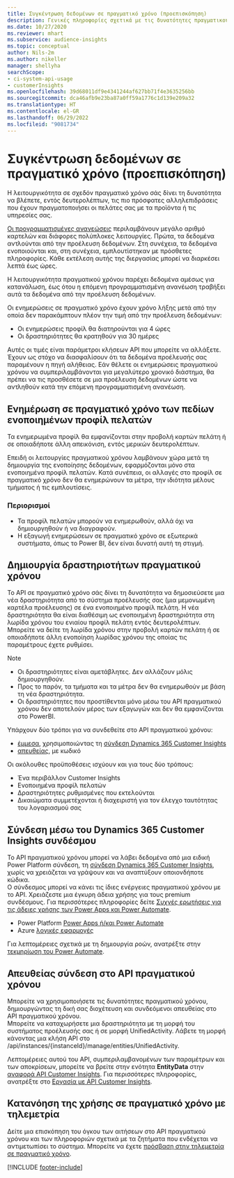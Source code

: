 ```yaml
---
title: Συγκέντρωση δεδομένων σε πραγματικό χρόνο (προεπισκόπηση)
description: Γενικές πληροφορίες σχετικά με τις δυνατότητες πραγματικού χρόνου στο Customer Insights.
ms.date: 10/27/2020
ms.reviewer: mhart
ms.subservice: audience-insights
ms.topic: conceptual
author: Nils-2m
ms.author: nikeller
manager: shellyha
searchScope:
- ci-system-api-usage
- customerInsights
ms.openlocfilehash: 39d68011df9e4341244af627bb71f4e3635256bb
ms.sourcegitcommit: dca46afb9e23ba87a0ff59a1776c1d139e209a32
ms.translationtype: HT
ms.contentlocale: el-GR
ms.lasthandoff: 06/29/2022
ms.locfileid: "9081734"
---
```

# <a name="real-time-data-ingestion-preview"></a>Συγκέντρωση δεδομένων σε πραγματικό χρόνο (προεπισκόπηση)

Η λειτουργικότητα σε σχεδόν πραγματικό χρόνο σάς δίνει τη δυνατότητα να βλέπετε, εντός δευτερολέπτων, τις πιο πρόσφατες αλληλεπιδράσεις που έχουν πραγματοποιήσει οι πελάτες σας με τα προϊόντα ή τις υπηρεσίες σας.

[Οι προγραμματισμένες ανανεώσεις](system.md#schedule-tab) περιλαμβάνουν μεγάλο αριθμό καρτελών και διάφορες πολύπλοκες λειτουργίες. Πρώτα, τα δεδομένα αντλούνται από την προέλευση δεδομένων. Στη συνέχεια, τα δεδομένα ενοποιούνται και, στη συνέχεια, εμπλουτίστηκαν με πρόσθετες πληροφορίες. Κάθε εκτέλεση αυτής της διεργασίας μπορεί να διαρκέσει λεπτά έως ώρες.

Η λειτουργικότητα πραγματικού χρόνου παρέχει δεδομένα αμέσως για κατανάλωση, έως ότου η επόμενη προγραμματισμένη ανανέωση τραβήξει αυτά τα δεδομένα από την προέλευση δεδομένων.

Οι ενημερώσεις σε πραγματικό χρόνο έχουν χρόνο λήξης μετά από την οποία δεν παρακάμπτουν πλέον την τιμή από την προέλευση δεδομένων:

- Οι ενημερώσεις προφίλ θα διατηρούνται για 4 ώρες
- Οι δραστηριότητες θα κρατηθούν για 30 ημέρες

Αυτές οι τιμές είναι παράμετροι κλήσεων API που μπορείτε να αλλάξετε. Έχουν ως στόχο να διασφαλίσουν ότι τα δεδομένα προέλευσής σας παραμένουν η πηγή αλήθειας. Εάν θέλετε οι ενημερώσεις πραγματικού χρόνου να συμπεριλαμβάνονται για μεγαλύτερο χρονικό διάστημα, θα πρέπει να τις προσθέσετε σε μια προέλευση δεδομένων ώστε να αντληθούν κατά την επόμενη προγραμματισμένη ανανέωση.

## <a name="real-time-update-of-the-unified-customer-profile-fields"></a>Ενημέρωση σε πραγματικό χρόνο των πεδίων ενοποιημένων προφίλ πελατών

Τα ενημερωμένα προφίλ θα εμφανίζονται στην προβολή καρτών πελάτη ή σε οποιαδήποτε άλλη απεικόνιση, εντός μερικών δευτερολέπτων.

Επειδή οι λειτουργίες πραγματικού χρόνου λαμβάνουν χώρα μετά τη δημιουργία της ενοποίησης δεδομένων, εφαρμόζονται μόνο στα ενοποιημένα προφίλ πελατών. Κατά συνέπεια, οι αλλαγές στο προφίλ σε πραγματικό χρόνο δεν θα ενημερώνουν τα μέτρα, την ιδιότητα μέλους τμήματος ή τις εμπλουτίσεις.

### <a name="limitations"></a>Περιορισμοί

- Τα προφίλ πελατών μπορούν να ενημερωθούν, αλλά όχι να δημιουργηθούν ή να διαγραφούν.
- Η εξαγωγή ενημερώσεων σε πραγματικό χρόνο σε εξωτερικά συστήματα, όπως το Power BI, δεν είναι δυνατή αυτή τη στιγμή.

## <a name="real-time-creation-of-activities"></a>Δημιουργία δραστηριοτήτων πραγματικού χρόνου

Το API σε πραγματικό χρόνο σάς δίνει τη δυνατότητα να δημοσιεύσετε μια νέα δραστηριότητα από το σύστημα προέλευσής σας (μια μεμονωμένη καρτέλα προέλευσης) σε ένα ενοποιημένο προφίλ πελάτη. Η νέα δραστηριότητα θα είναι διαθέσιμη ως ενοποιημένη δραστηριότητα στη λωρίδα χρόνου του ενιαίου προφίλ πελάτη εντός δευτερολέπτων. Μπορείτε να δείτε τη λωρίδα χρόνου στην προβολή καρτών πελάτη ή σε οποιαδήποτε άλλη ενοποίηση λωρίδας χρόνου της οποίας τις παραμέτρους έχετε ρυθμίσει.

> [!NOTE]
>
> - Οι δραστηριότητες είναι αμετάβλητες. Δεν αλλάζουν μόλις δημιουργηθούν.
> - Προς το παρόν, τα τμήματα και τα μέτρα δεν θα ενημερωθούν με βάση τη νέα δραστηριότητα.
> - Οι δραστηριότητες που προστίθενται μόνο μέσω του API πραγματικού χρόνου δεν αποτελούν μέρος των εξαγωγών και δεν θα εμφανίζονται στο PowerBI.

Υπάρχουν δύο τρόποι για να συνδεθείτε στο API πραγματικού χρόνου:

- [έμμεσα](#connect-via-the-dynamics-365-customer-insights-connector), χρησιμοποιώντας τη [σύνδεση Dynamics 365 Customer Insights](/connectors/customerinsights/)
- [απευθείας](#connect-directly-to-the-real-time-api), με κωδικό

Οι ακόλουθες προϋποθέσεις ισχύουν και για τους δύο τρόπους:

- Ένα περιβάλλον Customer Insights
- Ενοποιημένα προφίλ πελατών
- Δραστηριότητες ρυθμισμένες που εκτελούνται
- Δικαιώματα συμμετέχονται ή διαχειριστή για τον έλεγχο ταυτότητας του λογαριασμού σας

## <a name="connect-via-the-dynamics-365-customer-insights-connector"></a>Σύνδεση μέσω του Dynamics 365 Customer Insights συνδέσμου

Το API πραγματικού χρόνου μπορεί να λάβει δεδομένα από μια ειδική Power Platform σύνδεση, τη [σύνδεση Dynamics 365 Customer Insights](/connectors/customerinsights/), χωρίς να χρειάζεται να γράψουν και να αναπτύξουν οποιονδήποτε κώδικα.    
Ο σύνδεσμος μπορεί να κάνει τις ίδιες ενέργειες πραγματικού χρόνου με το API. Χρειάζεστε μια έγκυρη άδεια χρήσης για τους premium συνδέσμους. Για περισσότερες πληροφορίες δείτε [Συχνές ερωτήσεις για τις άδειες χρήσης των Power Apps και Power Automate](/power-platform/admin/powerapps-flow-licensing-faq).

- Power Platform [Power Apps ή/και Power Automate](/connectors/)
- Azure [λογικές εφαρμογές](/azure/connectors/apis-list)

Για λεπτομέρειες σχετικά με τη δημιουργία ροών, ανατρέξτε στην [τεκμηρίωση του Power Automate](/power-automate/).

## <a name="connect-directly-to-the-real-time-api"></a>Απευθείας σύνδεση στο API πραγματικού χρόνου

Μπορείτε να χρησιμοποιήσετε τις δυνατότητες πραγματικού χρόνου, δημιουργώντας τη δική σας διοχέτευση και συνδεόμενοι απευθείας στο API πραγματικού χρόνου.    
Μπορείτε να καταχωρήσετε μια δραστηριότητα με τη μορφή του συστήματος προέλευσής σας ή σε μορφή UnifiedActivity. Λάβετε τη μορφή κάνοντας μια κλήση API στο /api/instances/{instanceId}/manage/entities/UnifiedActivity.

Λεπτομέρειες αυτού του API, συμπεριλαμβανομένων των παραμέτρων και των αποκρίσεων, μπορείτε να βρείτε στην ενότητα **EntityData** στην [αναφορά API Customer Insights](https://developer.ci.ai.dynamics.com/api-details#api=CustomerInsights). Για περισσότερες πληροφορίες, ανατρέξτε στο [Εργασία με API Customer Insights](apis.md).

## <a name="understand-your-real-time-usage-with-telemetry"></a>Κατανόηση της χρήσης σε πραγματικό χρόνο με τηλεμετρία

Δείτε μια επισκόπηση του όγκου των αιτήσεων στο API πραγματικού χρόνου και των πληροφοριών σχετικά με τα ζητήματα που ενδέχεται να αντιμετωπίσει το σύστημα. Μπορείτε να έχετε [πρόσβαση στην τηλεμετρία σε πραγματικό χρόνο](system.md#api-usage-tab). 


[!INCLUDE [footer-include](includes/footer-banner.md)]
